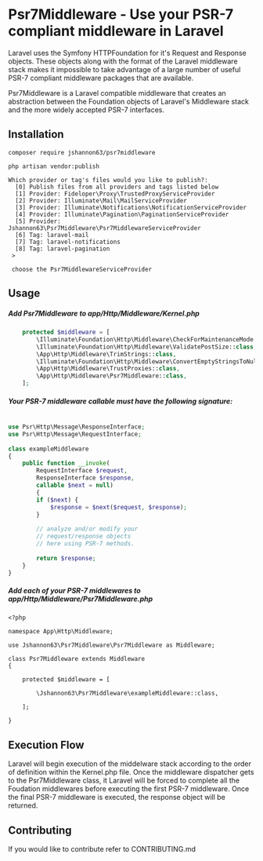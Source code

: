 


# Psr7Middleware - Use your PSR-7 compliant middleware in Laravel


Laravel uses the Symfony HTTPFoundation for it's Request and Response objects.
These objects along with the format of the Laravel middleware stack makes
it impossible to take advantage of a large number of useful PSR-7 compliant
middleware packages that are available.
  
Psr7Middleware is a Laravel compatible middleware that creates an abstraction 
between the Foundation objects of Laravel's Middleware stack and the more widely
accepted PSR-7 interfaces.


## Installation
```
composer require jshannon63/psr7middleware  
```
```
php artisan vendor:publish
  
Which provider or tag's files would you like to publish?:
  [0] Publish files from all providers and tags listed below
  [1] Provider: Fideloper\Proxy\TrustedProxyServiceProvider
  [2] Provider: Illuminate\Mail\MailServiceProvider
  [3] Provider: Illuminate\Notifications\NotificationServiceProvider
  [4] Provider: Illuminate\Pagination\PaginationServiceProvider
  [5] Provider: Jshannon63\Psr7Middleware\Psr7MiddlewareServiceProvider
  [6] Tag: laravel-mail
  [7] Tag: laravel-notifications
  [8] Tag: laravel-pagination
 >
 
 choose the Psr7MiddlewareServiceProvider
```
## Usage

##### Add Psr7Middleware to app/Http/Middleware/Kernel.php
```php
    protected $middleware = [
        \Illuminate\Foundation\Http\Middleware\CheckForMaintenanceMode::class,
        \Illuminate\Foundation\Http\Middleware\ValidatePostSize::class,
        \App\Http\Middleware\TrimStrings::class,
        \Illuminate\Foundation\Http\Middleware\ConvertEmptyStringsToNull::class,
        \App\Http\Middleware\TrustProxies::class,
        \App\Http\Middleware\Psr7Middleware::class,
    ];

```
##### Your PSR-7 middleware callable must have the following signature:
```php

use Psr\Http\Message\ResponseInterface;
use Psr\Http\Message\RequestInterface;
  
class exampleMiddleware
{
    public function __invoke(
        RequestInterface $request, 
        ResponseInterface $response, 
        callable $next = null)
        {
        if ($next) {
            $response = $next($request, $response);
        }
  
        // analyze and/or modify your 
        // request/response objects
        // here using PSR-7 methods.
  
        return $response;
    }
}
```
##### Add each of your PSR-7 middlewares to app/Http/Middleware/Psr7Middleware.php
```
<?php
  
namespace App\Http\Middleware;
  
use Jshannon63\Psr7Middleware\Psr7Middleware as Middleware;
  
class Psr7Middleware extends Middleware
{
  
    protected $middleware = [
  
        \Jshannon63\Psr7Middleware\exampleMiddleware::class,
  
    ];
  
}
```
  
## Execution Flow
  
Laravel will begin execution of the middelware stack according to the 
order of definition within the Kernel.php file. Once the middleware dispatcher
gets to the Psr7Middleware class, it Laravel will be forced to complete all the
Foudation middlewares before executing the first PSR-7 middleware. Once the final
PSR-7 middleware is executed, the response object will be returned.
  
  
  
## Contributing

If you would like to contribute refer to CONTRIBUTING.md